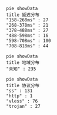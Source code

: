 
```mermaid
pie showData
title 延迟分布
"158-268ms" : 27
"268-378ms" : 21
"378-488ms" : 27
"488-598ms" : 16
"598-708ms" : 100
"708-818ms" : 44
```
```mermaid
pie showData
title 地域分布
"未知" : 235
```
```mermaid
pie showData
title 协议分布
"ss" : 131
"http" : 1
"vless" : 76
"trojan" : 27
```